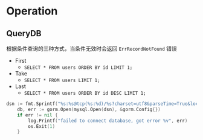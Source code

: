 # Operation
## QueryDB
根据条件查询的三种方式，当条件无效时会返回 `ErrRecordNotFound` 错误
- First
  - `SELECT * FROM users ORDER BY id LIMIT 1;`
- Take
  - `SELECT * FROM users LIMIT 1;`
- Last
  - `SELECT * FROM users ORDER BY id DESC LIMIT 1;`



```go
dsn := fmt.Sprintf("%s:%s@tcp(%s:%d)/%s?charset=utf8&parseTime=True&loc=Local&timeout=%s", mysqlCon.Username, mysqlCon.Password, mysqlCon.Addr, mysqlCon.port, mysqlCon.Db, "10s")
	db, err := gorm.Open(mysql.Open(dsn), &gorm.Config{})
	if err != nil {
		log.Printf("failed to connect database, got error %v", err)
		os.Exit(1)
	}
```
